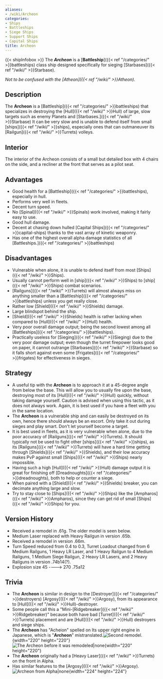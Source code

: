 ```yaml
---
aliases:
- /wiki/Archeon
categories:
- Ships
- Battleships
- Siege Ships
- Support Ships
- Capital Ships
title: Archeon
---
```


{{< shipInfobox >}} The **_Archeon_** is a [**Battleship**]({{< ref "/categories/" >}}battleships) class ship designed specifically for sieging [Starbases]({{< ref "/wiki/" >}}Starbase).

_Not to be confused with the [Atheon]({{< ref "/wiki/" >}}Atheon)._ 

## Description

The **Archeon** is a [Battleship]({{< ref "/categories/" >}}battleships) that specializes in destroying the [Hull]({{< ref "/wiki/" >}}Hull) of large, slow targets such as enemy Planets and [Starbases.]({{< ref "/wiki/" >}}Starbase) It can be very slow and is unable to defend itself from small [ships]({{< ref "/wiki/" >}}ships), especially ones that can outmaneuver its [Railgun]({{< ref "/wiki/" >}}Turrets) volleys.

## Interior

The interior of the Archeon consists of a small but detailed box with 4 chairs on the side, and a recliner at the front that serves as a pilot seat.

## Advantages

- Good health for a [Battleship]({{< ref "/categories/" >}}battleships), especially in hull.
- Performs very well in fleets.
- Decent turn speed.
- No [Spinal]({{< ref "/wiki/" >}}Spinals) work involved, making it fairly easy to use.
- Good hull damage.
- Decent at chasing down hulled [Capital Ships]({{< ref "/categories/" >}}capital-ships) thanks to the vast array of kinetic weaponry.
- Has one of the highest overall alpha damage statistics of all [Battleships.]({{< ref "/categories/" >}}battleships)

## Disadvantages

- Vulnerable when alone, it is unable to defend itself from most [Ships]({{< ref "/wiki/" >}}Ships).
- Usually cannot perform well in [ship]({{< ref "/wiki/" >}}Ships) to [ship]({{< ref "/wiki/" >}}Ships) combat scenarios.
- [Railguns]({{< ref "/wiki/" >}}Turrets) will almost always miss on anything smaller than a [Battleship]({{< ref "/categories/" >}}battleships) unless you get really close.
- Rather low [Shield]({{< ref "/wiki/" >}}Shields) damage.
- Large blindspot behind the ship.
- [Shield]({{< ref "/wiki/" >}}Shields) health is rather lacking when compared to [Hull]({{< ref "/wiki/" >}}Hull) health.
- Very poor overall damage output; being the second lowest among all [Battleships]({{< ref "/categories/" >}}battleships).
- Practically useless for [Sieging]({{< ref "/wiki/" >}}Sieging) due to the very poor damage output; even though the turret firepower looks good on paper, it cannot outrange [Starbases]({{< ref "/wiki/" >}}Starbase) so it falls short against even some [Frigates]({{< ref "/categories/" >}}frigates) for effectiveness in sieges.

## Strategy

- A useful tip with the **Archeon** is to approach it at a 45-degree angle from below the base. This will allow you to usually fire upon the base, destroying most of its [Hull]({{< ref "/wiki/" >}}Hull) quickly, without taking damage yourself. Caution is advised when using this tactic, as it does not always work. Again, it is best used if you have a fleet with you in the same location.
- The **Archeon** is a vulnerable ship and can easily be destroyed on its own, hence there should always be an escort. Only take it out during sieges and play smart. Don't let yourself become a target.
- It is best used in fleets, as it is very vulnerable when alone, due to the poor accuracy of [Railguns]({{< ref "/wiki/" >}}Turrets). It should typically not be used to fight other [ships]({{< ref "/wiki/" >}}ships), as its [Railguns]({{< ref "/wiki/" >}}Turrets) will have a hard time getting through [Shields]({{< ref "/wiki/" >}}Shields), and their low accuracy makes PvP against small [Ships]({{< ref "/wiki/" >}}Ships) nearly impossible.
- Having such a high [Hull]({{< ref "/wiki/" >}}Hull) damage output it is great for finishing off [Dreadnoughts]({{< ref "/categories/" >}}dreadnoughts), both to help or counter a siege.
- When paired with a [Shield]({{< ref "/wiki/" >}}Shields) breaker, you can decimate anything large and slow.
- Try to stay close to [Ships]({{< ref "/wiki/" >}}Ships) like the [Ampharos]({{< ref "/wiki/" >}}Ampharos), since they can get rid of small [Ships]({{< ref "/wiki/" >}}Ships) for you.

## Version History 

- Received a remodel in .61g. The older model is seen below.
- Medium Laser replaced with Heavy Railgun in version .65b.
- Received a remodel in version .66m.
- Turn Speed reduced from 0.4 to 0.3, Turret Loadout changed from 6 Medium Railguns, 1 Heavy LR Laser, and 1 Heavy Railgun to 4 Medium Railguns, 1 Medium Siege Railgun, 2 Heavy LR Lasers, and 2 Heavy Railguns in version .74b14(?).
- Explosion size 45 ----> 270 .75a12

## Trivia

- The **Archeon** is similar in design to the [Destroyer]({{< ref "/categories/" >}}destroyers) [Argosy]({{< ref "/wiki/" >}}Argosy), from its appearance to [Hull]({{< ref "/wiki/" >}}Hull)-destroyer.
- Some people call this a "Mini-[Ridgebreaker]({{< ref "/wiki/" >}}Ridgebreaker)" because both have bad [Turret]({{< ref "/wiki/" >}}Turrets) placement and are [Hull]({{< ref "/wiki/" >}}Hull) destroyers and siege ships.
- The **Archeon** has "Acheion" spelled on Its upper right engine in Japanese, which is "**Archeon**" mistranslated.![Second
remodel.](<Th_(1).jpg> "Second remodel."){width="220" height="220"}![The Archeon before it was
remodeled|none](Archeon_changed.png "The Archeon before it was remodeled|none"){width="220" height="220"}
- The **Archeon** originally had a [Heavy Laser]({{< ref "/wiki/" >}}Turrets) on the front in Alpha.
- Has similar features to the [Argosy]({{< ref "/wiki/" >}}Argosy).![Archeon
from Alpha|none](Archeon.png "Archeon from Alpha|none"){width="224" height="224"}
